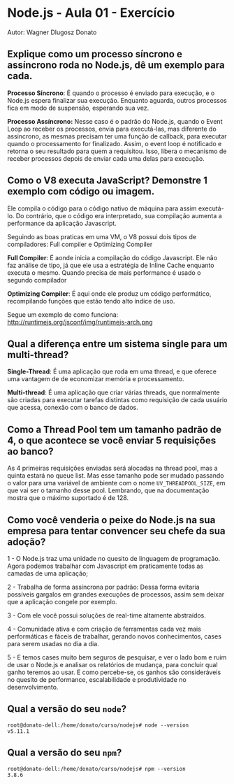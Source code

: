 # Node.js - Aula 01 - Exercício
Autor: Wagner Dlugosz Donato

## Explique como um processo síncrono e assíncrono roda no Node.js, dê um exemplo para cada.

**Processo Síncrono**: É quando o processo é enviado para execução, e o Node.js espera
finalizar sua execução. Enquanto aguarda, outros processos fica em modo de suspensão,
esperando sua vez.

**Processo Assíncrono:** Nesse caso é o padrão do Node.js, quando o Event Loop ao receber
os processos, envia para executá-las, mas diferente do assincrono, as mesmas precisam
ter uma função de callback, para executar quando o processamento for finalizado. Assim,
o event loop é notificado e retorna o seu resultado para quem a requisitou. Isso, libera
o mecanismo de receber processos depois de enviar cada uma delas para execução.


## Como o V8 executa JavaScript? Demonstre 1 exemplo com código ou imagem.

Ele compila o código para o código nativo de máquina para assim executá-lo. Do contrário,
que o código era interpretado, sua compilação aumenta a performance da aplicação Javascript.

Seguindo as boas praticas em uma VM, o V8 possui dois tipos de compiladores: Full compiler e Optimizing Compiler

**Full Compiler**: É aonde inicia a compilação do código Javascript. Ele não faz
análise de tipo, já que ele usa a estratégia de Inline Cache enquanto executa o
mesmo. Quando precisa de mais performance é usado o segundo compilador

**Optimizing Compiler**: É aqui onde ele produz um código performático, recompilando
funções que estão tendo alto índice de uso.

Segue um exemplo de como funciona: http://runtimejs.org/jsconf/img/runtimejs-arch.png


## Qual a diferença entre um sistema single para um multi-thread?

**Single-Thread**: É uma aplicação que roda em uma thread, e que oferece uma
vantagem de de economizar memória e processamento.

**Multi-thread**: É uma aplicação que criar várias threads, que normalmente são
criadas para executar tarefas distintas como requisição de cada usuário que
acessa, conexão com o banco de dados.

## Como a Thread Pool tem um tamanho padrão de 4, o que acontece se você enviar 5 requisições ao banco?

As 4 primeiras requisições enviadas será alocadas na thread pool, mas a quinta estará
no queue list. Mas esse tamanho pode ser mudado passando o valor para uma variável de
ambiente com o nome `UV_THREADPOOL_SIZE`, em que vai ser o tamanho desse pool. Lembrando,
que na documentação mostra que o máximo suportado é de 128.

## Como você venderia o peixe do **Node.js** na sua empresa para tentar convencer seu chefe da sua adoção?

1 - O Node.js traz uma unidade no quesito de linguagem de programação. Agora podemos trabalhar com 
Javascript em praticamente todas as camadas de uma aplicação;

2 - Trabalha de forma assíncrona por padrão: Dessa forma evitaria possíveis gargalos em grandes
execuções de processos, assim sem deixar que a aplicação congele por exemplo.

3 - Com ele você possui soluções de real-time altamente abstraídos.

4 - Comunidade ativa e com criação de ferramentas cada vez mais performáticas e fáceis de trabalhar,
gerando novos conhecimentos, cases para serem usadas no dia a dia.

5 - E temos cases muito bem seguros de pesquisar, e ver o lado bom e ruim de usar o Node.js e analisar
os relatórios de mudança, para concluir qual ganho teremos ao usar. E como percebe-se, os ganhos são
consideráveis no quesito de performance, escalabilidade e produtividade no desenvolvimento.

## Qual a versão do seu `node`?

```
root@donato-dell:/home/donato/curso/nodejs# node --version
v5.11.1
```

## Qual a versão do seu `npm`?

```
root@donato-dell:/home/donato/curso/nodejs# npm --version
3.8.6
```
